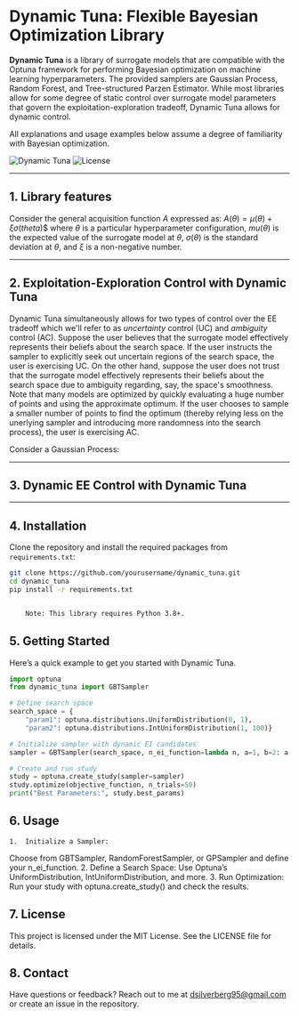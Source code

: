# Dynamic Tuna: Flexible Bayesian Optimization Library

**Dynamic Tuna** is a library of surrogate models that are compatible with the Optuna framework for performing Bayesian optimization on machine learning hyperparameters. The provided samplers are Gaussian Process, Random Forest, and Tree-structured Parzen Estimator. While most libraries allow for some degree of static control over surrogate model parameters that govern the exploitation-exploration tradeoff, Dynamic Tuna allows for dynamic control.

All explanations and usage examples below assume a degree of familiarity with Bayesian optimization.

![Dynamic Tuna](https://img.shields.io/badge/bayesian-optimization-blue.svg) ![License](https://img.shields.io/badge/license-MIT-green)

---

## 1.  Library features

Consider the general acquisition function $A$ expressed as: $A(\theta) = \mu(\theta) + \xi\sigma(theta)$$ where $\theta$ is a particular hyperparameter configuration, $mu(\theta)$ is the expected value of the surrogate model at $\theta$, $\sigma(\theta)$ is the standard deviation at $\theta$, and $\xi$ is a non-negative number.

---

## 2.  Exploitation-Exploration Control with Dynamic Tuna

Dynamic Tuna simultaneously allows for two types of control over the EE tradeoff which we'll refer to as *uncertainty* control (UC) and *ambiguity* control (AC). Suppose the user believes that the surrogate model effectively represents their beliefs about the search space. If the user instructs the sampler to explicitly seek out uncertain regions of the search space, the user is exercising UC. On the other hand, suppose the user does not trust that the surrogate model effectively represents their beliefs about the search space due to ambiguity regarding, say, the space's smoothness. Note that many models are optimized by quickly evaluating a huge number of points and using the approximate optimum. If the user chooses to sample a smaller number of points to find the optimum (thereby relying less on the unerlying sampler and introducing more randomness into the search process), the user is exercising AC. 

Consider a Gaussian Process:

---

## 3.  Dynamic EE Control with Dynamic Tuna


---

## 4.  Installation

Clone the repository and install the required packages from `requirements.txt`:

```bash
git clone https://github.com/yourusername/dynamic_tuna.git
cd dynamic_tuna
pip install -r requirements.txt


	Note: This library requires Python 3.8+.
```
## 5.  Getting Started
Here’s a quick example to get you started with Dynamic Tuna.

```python
import optuna
from dynamic_tuna import GBTSampler

# Define search space
search_space = {
    "param1": optuna.distributions.UniformDistribution(0, 1),
    "param2": optuna.distributions.IntUniformDistribution(1, 100)}

# Initialize sampler with dynamic EI candidates
sampler = GBTSampler(search_space, n_ei_function=lambda n, a=1, b=2: a * n + b)

# Create and run study
study = optuna.create_study(sampler=sampler)
study.optimize(objective_function, n_trials=50)
print("Best Parameters:", study.best_params)
```
## 6.  Usage

	1.	Initialize a Sampler:
Choose from GBTSampler, RandomForestSampler, or GPSampler and define your n_ei_function.
	2.	Define a Search Space:
Use Optuna’s UniformDistribution, IntUniformDistribution, and more.
	3.	Run Optimization:
Run your study with optuna.create_study() and check the results.

## 7.  License

This project is licensed under the MIT License. See the LICENSE file for details.

## 8.  Contact

Have questions or feedback? Reach out to me at dsilverberg95@gmail.com or create an issue in the repository.

